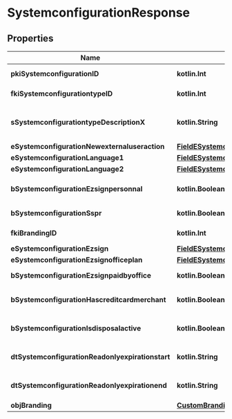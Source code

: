 
# SystemconfigurationResponse

## Properties
| Name | Type | Description | Notes |
| ------------ | ------------- | ------------- | ------------- |
| **pkiSystemconfigurationID** | **kotlin.Int** | The unique ID of the Systemconfiguration |  |
| **fkiSystemconfigurationtypeID** | **kotlin.Int** | The unique ID of the Systemconfigurationtype |  |
| **sSystemconfigurationtypeDescriptionX** | **kotlin.String** | The description of the Systemconfigurationtype in the language of the requester |  |
| **eSystemconfigurationNewexternaluseraction** | [**FieldESystemconfigurationNewexternaluseraction**](FieldESystemconfigurationNewexternaluseraction.md) |  |  |
| **eSystemconfigurationLanguage1** | [**FieldESystemconfigurationLanguage1**](FieldESystemconfigurationLanguage1.md) |  |  |
| **eSystemconfigurationLanguage2** | [**FieldESystemconfigurationLanguage2**](FieldESystemconfigurationLanguage2.md) |  |  |
| **bSystemconfigurationEzsignpersonnal** | **kotlin.Boolean** | Whether if we allow the creation of personal files in eZsign |  |
| **bSystemconfigurationSspr** | **kotlin.Boolean** | Whether if we allow SSPR |  |
| **fkiBrandingID** | **kotlin.Int** | The unique ID of the Branding |  [optional] |
| **eSystemconfigurationEzsign** | [**FieldESystemconfigurationEzsign**](FieldESystemconfigurationEzsign.md) |  |  [optional] |
| **eSystemconfigurationEzsignofficeplan** | [**FieldESystemconfigurationEzsignofficeplan**](FieldESystemconfigurationEzsignofficeplan.md) |  |  [optional] |
| **bSystemconfigurationEzsignpaidbyoffice** | **kotlin.Boolean** | Whether if Ezsign is paid by the company or not |  [optional] |
| **bSystemconfigurationHascreditcardmerchant** | **kotlin.Boolean** | Whether there is a creditcard merchant configured or not |  [optional] |
| **bSystemconfigurationIsdisposalactive** | **kotlin.Boolean** | Whether is Disposal processus is active or not |  [optional] |
| **dtSystemconfigurationReadonlyexpirationstart** | **kotlin.String** | The start date where the system will be in read only |  [optional] |
| **dtSystemconfigurationReadonlyexpirationend** | **kotlin.String** | The end date where the system will be in read only |  [optional] |
| **objBranding** | [**CustomBrandingResponse**](CustomBrandingResponse.md) |  |  [optional] |



